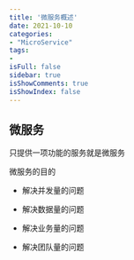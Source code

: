 ```yaml
---
title: '微服务概述'
date: 2021-10-10
categories:
- "MicroService"
tags:
- 
isFull: false 
sidebar: true
isShowComments: true
isShowIndex: false
---
```


## 微服务

只提供一项功能的服务就是微服务

微服务的目的

- 解决并发量的问题

- 解决数据量的问题

- 解决业务量的问题

- 解决团队量的问题

